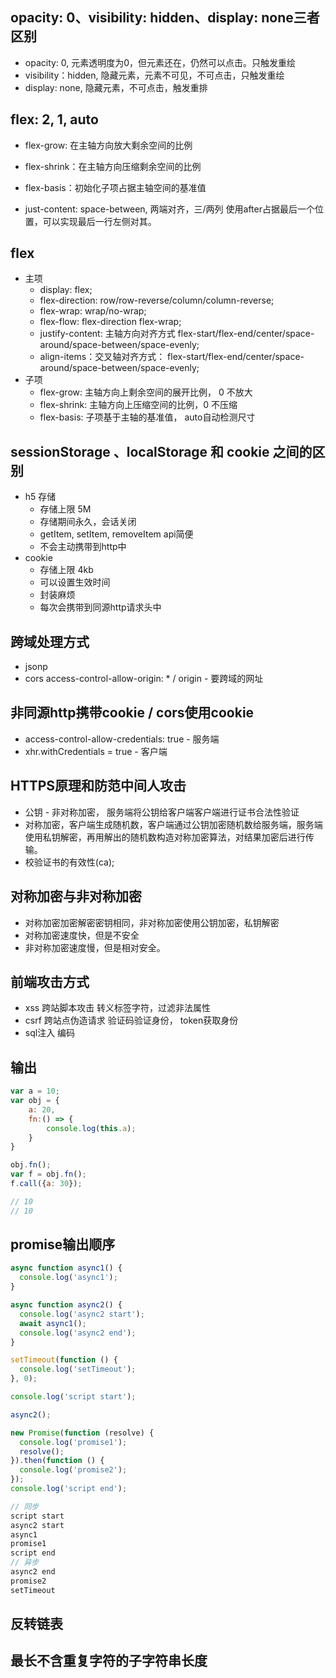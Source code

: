 ## opacity: 0、visibility: hidden、display: none三者区别

* opacity: 0, 元素透明度为0，但元素还在，仍然可以点击。只触发重绘
* visibility：hidden, 隐藏元素，元素不可见，不可点击，只触发重绘
* display: none, 隐藏元素，不可点击，触发重排

## flex: 2, 1, auto

* flex-grow: 在主轴方向放大剩余空间的比例
* flex-shrink：在主轴方向压缩剩余空间的比例
* flex-basis：初始化子项占据主轴空间的基准值

* just-content: space-between, 两端对齐，三/两列 使用after占据最后一个位置，可以实现最后一行左侧对其。

## flex

* 主项
  * display: flex;
  * flex-direction: row/row-reverse/column/column-reverse;
  * flex-wrap: wrap/no-wrap;
  * flex-flow: flex-direction flex-wrap;
  * justify-content: 主轴方向对齐方式 flex-start/flex-end/center/space-around/space-between/space-evenly;
  * align-items：交叉轴对齐方式： flex-start/flex-end/center/space-around/space-between/space-evenly;
* 子项
  * flex-grow: 主轴方向上剩余空间的展开比例， 0 不放大
  * flex-shrink: 主轴方向上压缩空间的比例，0 不压缩
  * flex-basis: 子项基于主轴的基准值， auto自动检测尺寸

## sessionStorage 、localStorage 和 cookie 之间的区别

* h5 存储
  * 存储上限 5M
  * 存储期间永久，会话关闭
  * getItem, setItem, removeItem api简便
  * 不会主动携带到http中
* cookie
  * 存储上限 4kb
  * 可以设置生效时间
  * 封装麻烦
  * 每次会携带到同源http请求头中

## 跨域处理方式

* jsonp
* cors access-control-allow-origin: * / origin - 要跨域的网址

## 非同源http携带cookie / cors使用cookie

* access-control-allow-credentials: true - 服务端
* xhr.withCredentials = true - 客户端

## HTTPS原理和防范中间人攻击

* 公钥 - 非对称加密， 服务端将公钥给客户端客户端进行证书合法性验证
* 对称加密，客户端生成随机数，客户端通过公钥加密随机数给服务端，服务端使用私钥解密，再用解出的随机数构造对称加密算法，对结果加密后进行传输。
* 校验证书的有效性(ca);

## 对称加密与非对称加密

* 对称加密加密解密密钥相同，非对称加密使用公钥加密，私钥解密
* 对称加密速度快，但是不安全
* 非对称加密速度慢，但是相对安全。

## 前端攻击方式

* xss 跨站脚本攻击 转义标签字符，过滤非法属性
* csrf 跨站点伪造请求 验证码验证身份， token获取身份
* sql注入 编码

## 输出

``` js
var a = 10;
var obj = {
    a: 20,
    fn:() => {
        console.log(this.a);
    }
}

obj.fn();
var f = obj.fn();
f.call({a: 30});

// 10
// 10
```

## promise输出顺序

``` js
async function async1() {
  console.log('async1');
}

async function async2() {
  console.log('async2 start');
  await async1();
  console.log('async2 end');
}

setTimeout(function () {
  console.log('setTimeout');
}, 0);

console.log('script start');

async2();

new Promise(function (resolve) {
  console.log('promise1');
  resolve();
}).then(function () {
  console.log('promise2');
});
console.log('script end'); 
```

``` js
// 同步
script start
async2 start
async1
promise1
script end
// 异步
async2 end
promise2
setTimeout
```

## 反转链表

## 最长不含重复字符的子字符串长度
